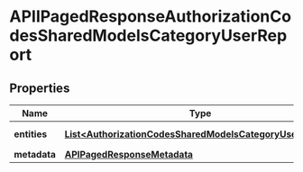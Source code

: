 

# APIIPagedResponseAuthorizationCodesSharedModelsCategoryUserReport


## Properties

| Name | Type | Description | Notes |
|------------ | ------------- | ------------- | -------------|
|**entities** | [**List&lt;AuthorizationCodesSharedModelsCategoryUserReport&gt;**](AuthorizationCodesSharedModelsCategoryUserReport.md) |  |  [optional] [readonly] |
|**metadata** | [**APIPagedResponseMetadata**](APIPagedResponseMetadata.md) |  |  [optional] |



